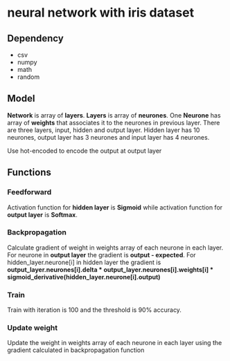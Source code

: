 # neural network with iris dataset
## Dependency
*  csv
* numpy 
* math
* random

## Model
__Network__ is array of __layers__. __Layers__ is array of __neurones__. One __Neurone__ has 
array of __weights__ that associates it to the neurones in previous layer. 
There are three layers, input, hidden and output layer. Hidden layer has 
10 neurones, output layer has 3 neurones and input layer has 4 neurones.

Use hot-encoded to encode the output at output layer
## Functions
### Feedforward
Activation function for __hidden layer__ is __Sigmoid__ while activation function
for __output layer__ is __Softmax__.
### Backpropagation
Calculate gradient of weight in weights array of each neurone in each layer.
For neurone in __output layer__ the gradient is __output - expected__. For hidden_layer.neurone[i] in 
hidden layer the gradient is __output_layer.neurones[i].delta * output_layer.neurones[i].weights[i] * sigmoid_derivative(hidden_layer.neurone[i].output)__
### Train
Train with iteration is 100 and the threshold is 90% accuracy.
### Update weight
Update the weight in weights array of each neurone in each layer using the gradient calculated in 
backpropagation function
